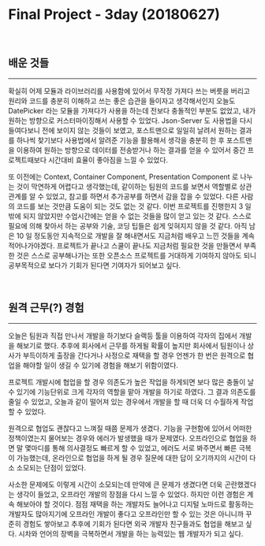 # Final Project - 3day (20180627)

<br>

## 배운 것들

---

확실히 어제 모듈과 라이브러리를 사용함에 있어서 무작정 가져다 쓰는 버릇을 버리고 원리와 코드를 충분히 이해하고 쓰는 좋은 습관을
들이자고 생각해서인지 오늘도 DatePicker 라는 모듈을 가져다가 사용을 하는데 전보다 충돌적인 부분도 없었고, 내가 원하는 방향으로
커스터마이징해서 사용할 수 있었다. Json-Server 도 사용법을 다시 들여다보니 전에 보이지 않는 것들이 보였고,
포스트맨으로 일일히 날려서 원하는 결과를 하나씩 찾기보다 사용법에서 알려준 기능을 활용해서 생각을 충분히 한 후 포스트맨을 이용하여
원하는 방향으로 데이터를 전송받거나 하는 결과를 얻을 수 있어서 중간 프로젝트때보다 시간대비 효율이 좋아짐을 느낄 수 있었다.

또 이전에는 Context, Container Component, Presentation Component 로 나누는 것이 막연하게 어렵다고 생각했는데,
같이하는 팀원의 코드를 보면서 역할별로 상관관계를 알 수 있었고, 참고를 하면서 추가공부를 하면서 감을 잡을 수 있었다.
다른 사람의 코드를 보는 것만큼 도움이 되는 것도 없는 것 같다. 이번 프로젝트를 진행한지 3 일 밖에 되지 않았지만
수업시간에는 얻을 수 없는 것들을 많이 얻고 있는 것 같다. 스스로 필요에 의해 찾아서 하는 공부와 기술, 코딩 팁들은
쉽게 잊혀지지 않을 것 같다. 아직 남은 10 일 정도동안 지속적으로 개발을 잘 해내면서도 지금처럼 배우고 느낀 것들을
계속 적어나가야겠다. 프로젝트가 끝나고 스쿨이 끝나도 지금처럼 필요한 것을 만들면서 부족한 것은 스스로 공부해나가는
또한 오픈소스 프로젝트를 거대하게 기여하지 않아도 되니 공부목적으로 보다가 기회가 된다면 기여자가 되어보고 싶다.

<br>

## 원격 근무(?) 경험

---

오늘은 팀원과 직접 만나서 개발을 하기보다 슬랙등 툴을 이용하여 각자의 집에서 개발을 해보기로 했다.
추후에 회사에서 근무를 하게될 확률이 높지만 회사에서 팀원이나 상사가 부득이하게 출장을 간다거나
사정으로 재택을 할 경우 언젠가 한 번은 원격으로 협업을 해야할 일이 생길 수 있기에 경험을 해보기 위함이였다.

프로젝트 개발시에 협업을 할 경우 의존도가 높은 작업을 하게되면 보다 많은 충돌이 날 수 있기에
기능단위로 크게 각자의 역할을 맡아 개발을 하기로 하였다. 그 결과 의존도를 줄일 수 있었고,
오늘과 같이 떨어져 있는 경우에서 개발을 할 때 더욱 더 수월하게 작업할 수 있었다.

원격으로 협업도 괜찮다고 느껴질 때쯤 문제가 생겼다.
기능을 구현함에 있어서 어떠한 정책이였는지 물어보는 경우와 에러가 발생했을 때가 문제였다.
오프라인으로 협업을 하면 말 몇마디를 통해 의사결정도 빠르게 할 수 있었고,
에러도 서로 봐주면서 빠른 극복이 가능했는데, 온라인으로 협업을 하게 될 경우
질문에 대한 답이 오기까지의 시간이 다소 소모되는 단점이 있었다.

사소한 문제에도 이렇게 시간이 소모되는데 만약에 큰 문제가 생겼다면 더욱 곤란했겠다는 생각이 들었고,
오프라인 개발의 장점을 다시 느낄 수 있었다.
하지만 이런 경험은 계속 해보아야 할 것이다.
점점 재택을 하는 개발자도 늘어나고 디지털 노마드로 활동하는 개발자도 많아지기에
오프라인 개발이 좋다고 오프라인만 할 수 있는 것은 아니니까 꾸준히 경험도 쌓아보고
추후에 기회가 된다면 외국 개발자 친구들과도 협업을 해보고 싶다.
시차와 언어의 장벽을 극복하면서 개발을 하는 능력있는 웹 개발자가 되고 싶다.
